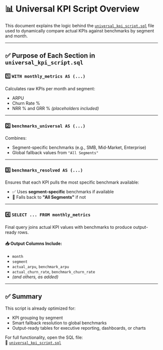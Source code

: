 # 📊 Universal KPI Script Overview

This document explains the logic behind the [`universal_kpi_script.sql`](../sql/universal_kpi_script.sql) file used to dynamically compare actual KPIs against benchmarks by segment and month.

---

## ✅ Purpose of Each Section in `universal_kpi_script.sql`

### 1️⃣ `WITH monthly_metrics AS (...)`

Calculates raw KPIs per month and segment:

- ARPU  
- Churn Rate %  
- NRR % and GRR % *(placeholders included)*  

---

### 2️⃣ `benchmarks_universal AS (...)`

Combines:

- Segment-specific benchmarks (e.g., SMB, Mid-Market, Enterprise)  
- Global fallback values from `"All Segments"`

---

### 3️⃣ `benchmarks_resolved AS (...)`

Ensures that each KPI pulls the most specific benchmark available:

- ✅ Uses **segment-specific** benchmarks if available  
- 🔄 Falls back to **"All Segments"** if not

---

### 4️⃣ `SELECT ... FROM monthly_metrics`

Final query joins actual KPI values with benchmarks to produce output-ready rows.

#### 📥 Output Columns Include:
- `month`
- `segment`
- `actual_arpu`, `benchmark_arpu`
- `actual_churn_rate`, `benchmark_churn_rate`
- *(and others, as added)*

---

## ✅ Summary

This script is already optimized for:

- KPI grouping by segment  
- Smart fallback resolution to global benchmarks  
- Output-ready tables for executive reporting, dashboards, or charts

For full functionality, open the SQL file:  
📄 [`universal_kpi_script.sql`](../sql/hopify_universal_kpi_script.sql)